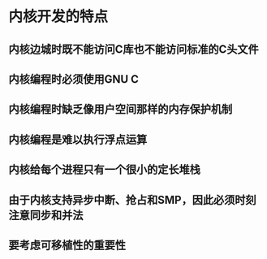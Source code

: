 # 内核开发的特点

## 内核边城时既不能访问C库也不能访问标准的C头文件

## 内核编程时必须使用GNU C

## 内核编程时缺乏像用户空间那样的内存保护机制

## 内核编程是难以执行浮点运算

## 内核给每个进程只有一个很小的定长堆栈

## 由于内核支持异步中断、抢占和SMP，因此必须时刻注意同步和并法

## 要考虑可移植性的重要性
